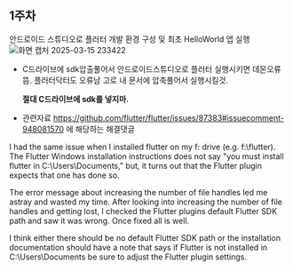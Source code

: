 ## 1주차
안드로이드 스튜디오로 플러터 개발 환경 구성 및 최초 HelloWorld 앱 실행
![화면 캡처 2025-03-15 233422](https://github.com/user-attachments/assets/7a55a265-f7ba-4800-ab46-db222ecec443)

* C드라이브에 sdk압출풀어서 안드로이드스튜디오로 플러터 실행시키면 데몬오류뜸. 플러터닥터도 오류남 고로 내 문서에 압축풀어서 실행시킬것.

   **절대 C드라이브에 sdk를 넣지마.**
  
* 관련자료 https://github.com/flutter/flutter/issues/87383#issuecomment-948081570    에 해당하는 해결댓글

I had the same issue when I installed flutter on my f: drive (e.g. f:\flutter). The Flutter Windows installation instructions does not say "you must install flutter in C:\Users<your-user-name>\Documents," but, it turns out that the Flutter plugin expects that one has done so.

The error message about increasing the number of file handles led me astray and wasted my time. After looking into increasing the number of file handles and getting lost, I checked the Flutter plugins default Flutter SDK path and saw it was wrong. Once fixed all is well.


I think either there should be no default Flutter SDK path or the installation documentation should have a note that says if Flutter is not installed in C:\Users<your-user-name>\Documents be sure to adjust the Flutter plugin settings.

